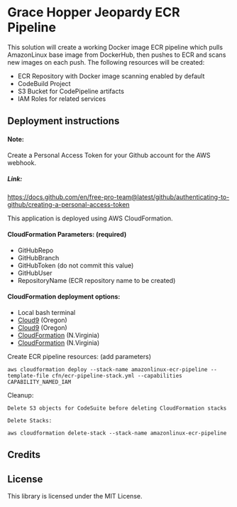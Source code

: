 # Grace Hopper Jeopardy ECR Pipeline

This solution will create a working Docker image ECR pipeline which pulls AmazonLinux base image from DockerHub, then pushes to ECR and scans new images on each push. The following resources will be created:
* ECR Repository with Docker image scanning enabled by default
* CodeBuild Project
* S3 Bucket for CodePipeline artifacts
* IAM Roles for related services

## Deployment instructions

#### Note:
  Create a Personal Access Token for your Github account for the AWS webhook.
##### Link:
  https://docs.github.com/en/free-pro-team@latest/github/authenticating-to-github/creating-a-personal-access-token

This application is deployed using AWS CloudFormation.

#### CloudFormation Parameters: (required)
* GitHubRepo
* GitHubBranch
* GitHubToken (do not commit this value)
* GitHubUser
* RepositoryName (ECR repository name to be created)

#### CloudFormation deployment options:
* Local bash terminal
* <a href="https://us-west-2.console.aws.amazon.com/cloud9/home?region=us-west-2">Cloud9</a> (Oregon)
* <a href="https://us-west-2.console.aws.amazon.com/cloud9/home?region=us-west-2">Cloud9</a> (Oregon)
* <a href="https://us-east-1.console.aws.amazon.com/cloudformation/home?region=us-east-1">CloudFormation</a> (N.Virginia)
* <a href="https://us-east-1.console.aws.amazon.com/cloudformation/home?region=us-east-1">CloudFormation</a> (N.Virginia)

Create ECR pipeline resources: (add parameters)
```
aws cloudformation deploy --stack-name amazonlinux-ecr-pipeline --template-file cfn/ecr-pipeline-stack.yml --capabilities CAPABILITY_NAMED_IAM
```

Cleanup:
```
Delete S3 objects for CodeSuite before deleting CloudFormation stacks

Delete Stacks:

aws cloudformation delete-stack --stack-name amazonlinux-ecr-pipeline

```

## Credits


## License

This library is licensed under the MIT License.
